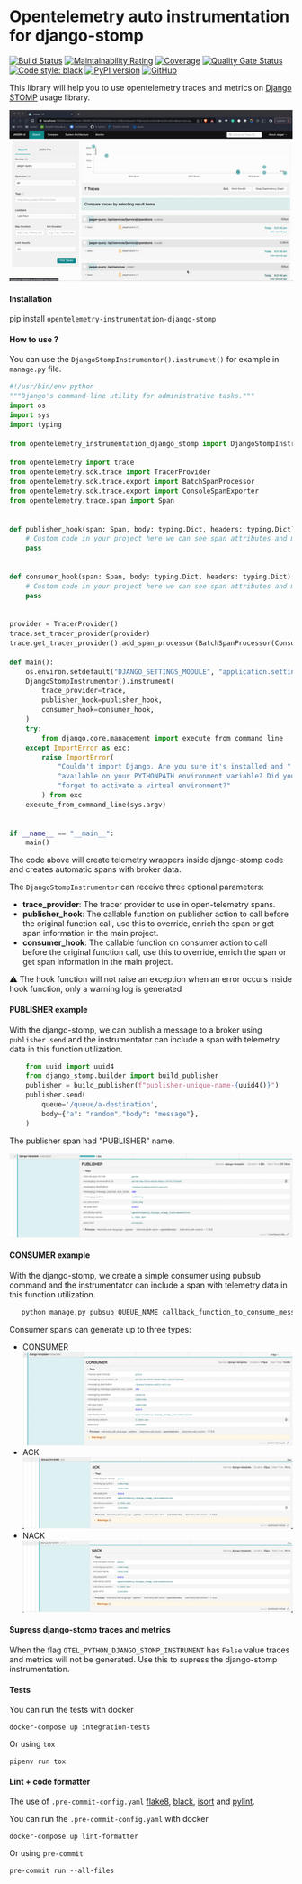 # Opentelemetry auto instrumentation for django-stomp

[![Build Status](https://dev.azure.com/juntos-somos-mais-loyalty/python/_apis/build/status/juntossomosmais.django-stomp-debug-callback?branchName=main)](https://dev.azure.com/juntos-somos-mais-loyalty/python/_build/latest?definitionId=272&branchName=main)
[![Maintainability Rating](https://sonarcloud.io/api/project_badges/measure?project=juntossomosmais_opentelemetry-instrumentation-django-stomp&metric=sqale_rating&token=80cebbac184a793f8d0be7a3bbe9792f47a6ef23)](https://sonarcloud.io/summary/new_code?id=juntossomosmais_opentelemetry-instrumentation-django-stomp)
[![Coverage](https://sonarcloud.io/api/project_badges/measure?project=juntossomosmais_opentelemetry-instrumentation-django-stomp&metric=coverage&token=80cebbac184a793f8d0be7a3bbe9792f47a6ef23)](https://sonarcloud.io/summary/new_code?id=juntossomosmais_opentelemetry-instrumentation-django-stomp)
[![Quality Gate Status](https://sonarcloud.io/api/project_badges/measure?project=juntossomosmais_opentelemetry-instrumentation-django-stomp&metric=alert_status&token=80cebbac184a793f8d0be7a3bbe9792f47a6ef23)](https://sonarcloud.io/summary/new_code?id=juntossomosmais_opentelemetry-instrumentation-django-stomp)
[![Code style: black](https://img.shields.io/badge/code%20style-black-000000.svg)](https://github.com/ambv/black)
[![PyPI version](https://badge.fury.io/py/opentelemetry-instrumentation-django-stomp.svg)](https://badge.fury.io/py/opentelemetry-instrumentation-django-stomp)
[![GitHub](https://img.shields.io/github/license/mashape/apistatus.svg)](https://github.com/juntossomosmais/opentelemetry-instrumentation-django-stomp/blob/main/LICENSE)

This library will help you to use opentelemetry traces and metrics on [Django STOMP](https://github.com/juntossomosmais/django-stomp) usage library.

![Django stomp instrumentation](docs/example.gif?raw=true)


####  Installation
pip install `opentelemetry-instrumentation-django-stomp`

#### How to use ?

You can use the `DjangoStompInstrumentor().instrument()` for example in `manage.py` file.


```python
#!/usr/bin/env python
"""Django's command-line utility for administrative tasks."""
import os
import sys
import typing

from opentelemetry_instrumentation_django_stomp import DjangoStompInstrumentor

from opentelemetry import trace
from opentelemetry.sdk.trace import TracerProvider
from opentelemetry.sdk.trace.export import BatchSpanProcessor
from opentelemetry.sdk.trace.export import ConsoleSpanExporter
from opentelemetry.trace.span import Span


def publisher_hook(span: Span, body: typing.Dict, headers: typing.Dict):
    # Custom code in your project here we can see span attributes and make custom logic with then.
    pass


def consumer_hook(span: Span, body: typing.Dict, headers: typing.Dict):
    # Custom code in your project here we can see span attributes and make custom logic with then.
    pass


provider = TracerProvider()
trace.set_tracer_provider(provider)
trace.get_tracer_provider().add_span_processor(BatchSpanProcessor(ConsoleSpanExporter()))

def main():
    os.environ.setdefault("DJANGO_SETTINGS_MODULE", "application.settings")
    DjangoStompInstrumentor().instrument(
        trace_provider=trace,
        publisher_hook=publisher_hook,
        consumer_hook=consumer_hook,
    )
    try:
        from django.core.management import execute_from_command_line
    except ImportError as exc:
        raise ImportError(
            "Couldn't import Django. Are you sure it's installed and "
            "available on your PYTHONPATH environment variable? Did you "
            "forget to activate a virtual environment?"
        ) from exc
    execute_from_command_line(sys.argv)


if __name__ == "__main__":
    main()
```

The code above will create telemetry wrappers inside django-stomp code and creates automatic spans with broker data.

The `DjangoStompInstrumentor` can receive three optional parameters:
- **trace_provider**: The tracer provider to use in open-telemetry spans.
- **publisher_hook**: The callable function on publisher action to call before the original function call, use this to override, enrich the span or get span information in the main project.
- **consumer_hook**: The callable function on consumer action to call before the original function call, use this to override, enrich the span or get span information in the main project.

:warning: The hook function will not raise an exception when an error occurs inside hook function, only a warning log is generated

#### PUBLISHER example

With the django-stomp, we can publish a message to a broker using `publisher.send` and the instrumentator
can include a span with telemetry data in this function utilization.

```python
    from uuid import uuid4
    from django_stomp.builder import build_publisher
    publisher = build_publisher(f"publisher-unique-name-{uuid4()}")
    publisher.send(
        queue='/queue/a-destination',
        body={"a": "random","body": "message"},
    )
```

The publisher span had "PUBLISHER" name.

![publisher example](docs/publisher_example.png?raw=true)

#### CONSUMER example
With the django-stomp, we create a simple consumer using pubsub command and the instrumentator
can include a span with telemetry data in this function utilization.

```bash
   python manage.py pubsub QUEUE_NAME callback_function_to_consume_message
```

Consumer spans can generate up to three types:

- CONSUMER
![consumer example](docs/consumer_example.png?raw=true)
- ACK
![ack example](docs/ack_example.png?raw=true)
- NACK
![nack example](docs/nack_example.png?raw=true)

#### Supress django-stomp traces and metrics
When the flag `OTEL_PYTHON_DJANGO_STOMP_INSTRUMENT` has `False` value traces and metrics will not be generated.
Use this to supress the django-stomp instrumentation.

#### Tests
You can run the tests with docker

```shell
docker-compose up integration-tests
```

Or using `tox`

```shell
pipenv run tox
```

#### Lint + code formatter
The use of `.pre-commit-config.yaml` [flake8](https://github.com/pycqa/flake8), [black](https://black.readthedocs.io/en/stable/), [isort](https://pycqa.github.io/isort/) and [pylint](https://pylint.org/). 

You can run the `.pre-commit-config.yaml` with docker

```shell
docker-compose up lint-formatter
```

Or using `pre-commit`

```shell
pre-commit run --all-files
```
